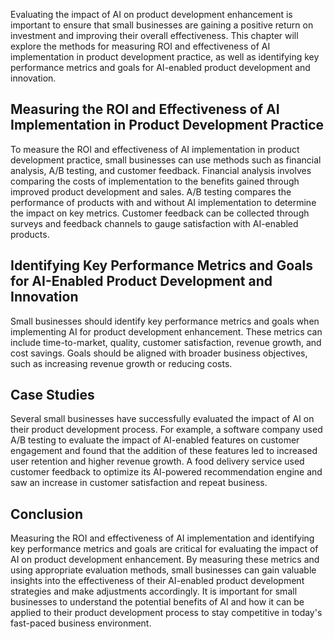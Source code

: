 
Evaluating the impact of AI on product development enhancement is important to ensure that small businesses are gaining a positive return on investment and improving their overall effectiveness. This chapter will explore the methods for measuring ROI and effectiveness of AI implementation in product development practice, as well as identifying key performance metrics and goals for AI-enabled product development and innovation.

Measuring the ROI and Effectiveness of AI Implementation in Product Development Practice
----------------------------------------------------------------------------------------

To measure the ROI and effectiveness of AI implementation in product development practice, small businesses can use methods such as financial analysis, A/B testing, and customer feedback. Financial analysis involves comparing the costs of implementation to the benefits gained through improved product development and sales. A/B testing compares the performance of products with and without AI implementation to determine the impact on key metrics. Customer feedback can be collected through surveys and feedback channels to gauge satisfaction with AI-enabled products.

Identifying Key Performance Metrics and Goals for AI-Enabled Product Development and Innovation
-----------------------------------------------------------------------------------------------

Small businesses should identify key performance metrics and goals when implementing AI for product development enhancement. These metrics can include time-to-market, quality, customer satisfaction, revenue growth, and cost savings. Goals should be aligned with broader business objectives, such as increasing revenue growth or reducing costs.

Case Studies
------------

Several small businesses have successfully evaluated the impact of AI on their product development process. For example, a software company used A/B testing to evaluate the impact of AI-enabled features on customer engagement and found that the addition of these features led to increased user retention and higher revenue growth. A food delivery service used customer feedback to optimize its AI-powered recommendation engine and saw an increase in customer satisfaction and repeat business.

Conclusion
----------

Measuring the ROI and effectiveness of AI implementation and identifying key performance metrics and goals are critical for evaluating the impact of AI on product development enhancement. By measuring these metrics and using appropriate evaluation methods, small businesses can gain valuable insights into the effectiveness of their AI-enabled product development strategies and make adjustments accordingly. It is important for small businesses to understand the potential benefits of AI and how it can be applied to their product development process to stay competitive in today's fast-paced business environment.
